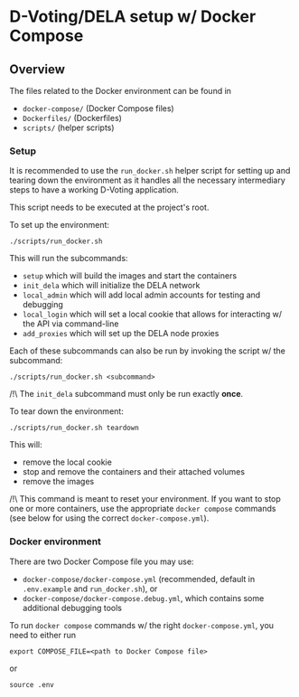 # D-Voting/DELA setup w/ Docker Compose

## Overview

The files related to the Docker environment can be found in

* `docker-compose/` (Docker Compose files)
* `Dockerfiles/` (Dockerfiles)
* `scripts/` (helper scripts)

### Setup

It is recommended to use the `run_docker.sh` helper script for setting up and
tearing down the environment as it handles all the necessary intermediary steps
to have a working D-Voting application.

This script needs to be executed at the project's root.

To set up the environment:

```
./scripts/run_docker.sh
```

This will run the subcommands:

- `setup` which will build the images and start the containers
- `init_dela` which will initialize the DELA network
- `local_admin` which will add local admin accounts for testing and debugging
- `local_login` which will set a local cookie that allows for interacting w/ the API via command-line
- `add_proxies` which will set up the DELA node proxies

Each of these subcommands can also be run by invoking the script w/ the subcommand:

```
./scripts/run_docker.sh <subcommand>
```

/!\ The `init_dela` subcommand must only be run exactly **once**.

To tear down the environment:

```
./scripts/run_docker.sh teardown
```

This will:

- remove the local cookie
- stop and remove the containers and their attached volumes
- remove the images

/!\ This command is meant to reset your environment. If you want to stop one or more
containers, use the appropriate `docker compose` commands (see below for using the correct `docker-compose.yml`).

### Docker environment

There are two Docker Compose file you may use:

* `docker-compose/docker-compose.yml` (recommended, default in `.env.example` and `run_docker.sh`), or
* `docker-compose/docker-compose.debug.yml`, which contains some additional debugging tools

To run `docker compose` commands w/ the right `docker-compose.yml`, you need to either run

```
export COMPOSE_FILE=<path to Docker Compose file>
```

or

```
source .env
```
